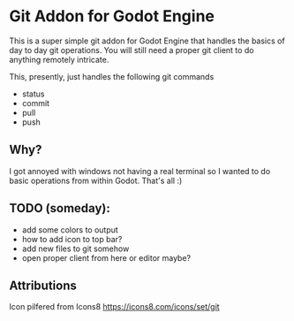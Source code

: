 Git Addon for Godot Engine
==========================

This is a super simple git addon for Godot Engine that handles the basics
of day to day git operations. You will still need a proper git client to do
anything remotely intricate.

This, presently, just handles the following git commands

- status
- commit
- pull
- push

Why?
----

I got annoyed with windows not having a real terminal so I wanted to do 
basic operations from within Godot. That's all :)

TODO (someday):
---------------

- add some colors to output
- how to add icon to top bar?
- add new files to git somehow
- open proper client from here or editor maybe?

Attributions
------------

Icon pilfered from Icons8 https://icons8.com/icons/set/git


